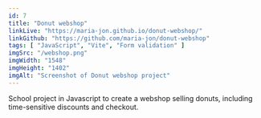 ```yaml
---
id: 7
title: "Donut webshop"
linkLive: "https://maria-jon.github.io/donut-webshop/"
linkGithub: "https://github.com/maria-jon/donut-webshop"
tags: [ "JavaScript", "Vite", "Form validation" ]
imgSrc: "/webshop.png"
imgWidth: "1548"
imgHeight: "1402"
imgAlt: "Screenshot of Donut webshop project"
---
```


School project in Javascript to create a webshop selling donuts, including time-sensitive discounts and checkout.